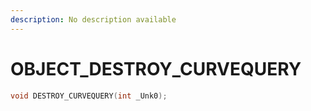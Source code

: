 ```yaml
---
description: No description available 
---
```


# OBJECT\_DESTROY_CURVEQUERY

```cpp
void DESTROY_CURVEQUERY(int _Unk0);
```